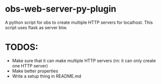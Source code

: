 # obs-web-server-py-plugin
A python script for obs to create multiple HTTP servers for localhost.
This script uses flask as server btw.

# TODOS:
* Make sure that it can make multiple HTTP servers (rn: it can only create one HTTP server)
* Make better properties
* Write a setup thing in README.md